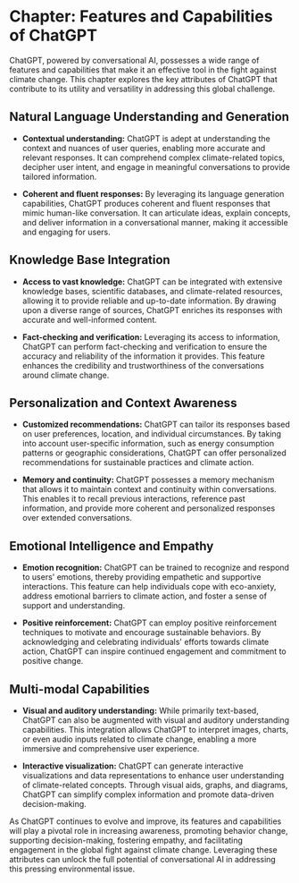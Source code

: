 Chapter: Features and Capabilities of ChatGPT
=============================================

ChatGPT, powered by conversational AI, possesses a wide range of features and capabilities that make it an effective tool in the fight against climate change. This chapter explores the key attributes of ChatGPT that contribute to its utility and versatility in addressing this global challenge.

Natural Language Understanding and Generation
---------------------------------------------

* **Contextual understanding:** ChatGPT is adept at understanding the context and nuances of user queries, enabling more accurate and relevant responses. It can comprehend complex climate-related topics, decipher user intent, and engage in meaningful conversations to provide tailored information.

* **Coherent and fluent responses:** By leveraging its language generation capabilities, ChatGPT produces coherent and fluent responses that mimic human-like conversation. It can articulate ideas, explain concepts, and deliver information in a conversational manner, making it accessible and engaging for users.

Knowledge Base Integration
--------------------------

* **Access to vast knowledge:** ChatGPT can be integrated with extensive knowledge bases, scientific databases, and climate-related resources, allowing it to provide reliable and up-to-date information. By drawing upon a diverse range of sources, ChatGPT enriches its responses with accurate and well-informed content.

* **Fact-checking and verification:** Leveraging its access to information, ChatGPT can perform fact-checking and verification to ensure the accuracy and reliability of the information it provides. This feature enhances the credibility and trustworthiness of the conversations around climate change.

Personalization and Context Awareness
-------------------------------------

* **Customized recommendations:** ChatGPT can tailor its responses based on user preferences, location, and individual circumstances. By taking into account user-specific information, such as energy consumption patterns or geographic considerations, ChatGPT can offer personalized recommendations for sustainable practices and climate action.

* **Memory and continuity:** ChatGPT possesses a memory mechanism that allows it to maintain context and continuity within conversations. This enables it to recall previous interactions, reference past information, and provide more coherent and personalized responses over extended conversations.

Emotional Intelligence and Empathy
----------------------------------

* **Emotion recognition:** ChatGPT can be trained to recognize and respond to users' emotions, thereby providing empathetic and supportive interactions. This feature can help individuals cope with eco-anxiety, address emotional barriers to climate action, and foster a sense of support and understanding.

* **Positive reinforcement:** ChatGPT can employ positive reinforcement techniques to motivate and encourage sustainable behaviors. By acknowledging and celebrating individuals' efforts towards climate action, ChatGPT can inspire continued engagement and commitment to positive change.

Multi-modal Capabilities
------------------------

* **Visual and auditory understanding:** While primarily text-based, ChatGPT can also be augmented with visual and auditory understanding capabilities. This integration allows ChatGPT to interpret images, charts, or even audio inputs related to climate change, enabling a more immersive and comprehensive user experience.

* **Interactive visualization:** ChatGPT can generate interactive visualizations and data representations to enhance user understanding of climate-related concepts. Through visual aids, graphs, and diagrams, ChatGPT can simplify complex information and promote data-driven decision-making.

As ChatGPT continues to evolve and improve, its features and capabilities will play a pivotal role in increasing awareness, promoting behavior change, supporting decision-making, fostering empathy, and facilitating engagement in the global fight against climate change. Leveraging these attributes can unlock the full potential of conversational AI in addressing this pressing environmental issue.
